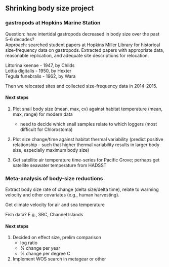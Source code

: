Shrinking body size project 
----------------------------

### gastropods at Hopkins Marine Station

Question: have intertidal gastropods decreased in body size over the past 5-6 decades?  
Approach: searched student papers at Hopkins Miller Library for historical size-frequency data on gastropods.
Extracted papers with appropriate data, reasonable replication, and adequate site descriptions for relocation. 

Littorina keenae - 1947, by Childs  
Lottia digitalis - 1950, by Hexter  
Tegula funebralis - 1962, by Wara  

Then we relocated sites and collected size-frequency data in 2014-2015.  


####  Next steps

1. Plot snail body size (mean, max, cv) against habitat temperature (mean, max, range) for modern data
    - need to decide which snail samples relate to which loggers (most difficult for Chlorostoma)
    
2. Plot size change/time against habitat thermal variability (predict positive relationship - such that higher thermal variability results in larger body size, especially maximum body size)

3. Get satellite air temperature time-series for Pacific Grove; perhaps get satellite seawater temperature from HADSST


### Meta-analysis of body-size reductions

Extract body size rate of change (delta size/delta time), relate to warming velocity and other covariates (e.g., human harvesting). 

Get climate velocity for air and sea temperature

Fish data? E.g., SBC, Channel Islands

#### Next steps

1. Decided on effect size, prelim comparison
    - log ratio
    - % change per year
    - % change per degree C 
2. Implement WOS search in metagear or other




